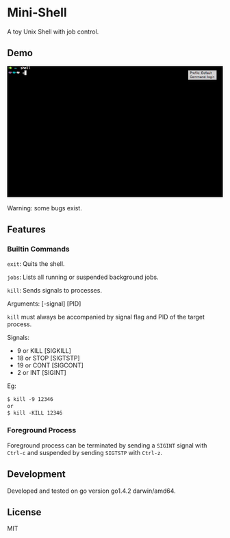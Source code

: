 # Mini-Shell

A toy Unix Shell with job control.

## Demo

![](./shell.gif)

Warning: some bugs exist.

## Features

### Builtin Commands

`exit`: Quits the shell.

`jobs`: Lists all running or suspended background jobs.

`kill`: Sends signals to processes.

Arguments: [-signal] [PID]

`kill` must always be accompanied by signal flag and PID of the target process.

Signals:

- 9 or KILL [SIGKILL]
- 18 or STOP [SIGTSTP]
- 19 or CONT [SIGCONT]
- 2 or INT [SIGINT]

Eg:

```shell
$ kill -9 12346
or
$ kill -KILL 12346
```

### Foreground Process

Foreground process can be terminated by sending a `SIGINT` signal with `Ctrl-c` and suspended by sending `SIGTSTP` with `Ctrl-z`.

## Development

Developed and tested on go version go1.4.2 darwin/amd64.

## License

MIT
